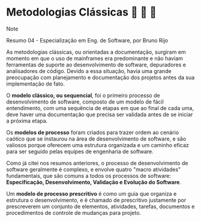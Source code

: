 # Metodologias Clássicas 📘 📘 📘
>[!NOTE]
>Resumo 04 - Especialização em Eng. de Software, por Bruno Rijo

As metodologias clássicas, ou orientadas a documentação, surgiram em momento em que o uso de mainframes era predominante e não haviam 
ferramentas de suporte ao desenvolvimento de software, depuradores e analisadores de código. Devido a essa situação, havia uma grande 
preocupação com planejamento e documentação dos projetos antes da sua implementação de fato.

O **modelo clássico, ou sequencial**, foi o primeiro processo de desenvolvimento de software, composto de um modelo de fácil entendimento, 
com uma sequência de etapas em que ao final de cada uma, deve haver uma documentação que precisa ser validada antes de se iniciar a próxima 
etapa.

Os **modelos de processo** foram criados para trazer ordem ao
cenário caótico que se instaurou na área de desenvolvimento de software, e são valiosos porque oferecem uma estrutura organizada e 
um caminho eficaz para ser seguido pelas equipes de engenharia de software.

Como já citei nos resumos anteriores, o processo de desenvolvimento de software geralmente é complexo, e envolve quatro "macro atividades" fundamentais, que são comuns a todos os processos de software:
**Especificação, Desenvolvimento, Validação e Evolução do Software**. 

Um **modelo de processo prescritivo** é como um guia que organiza e estrutura o desenvolvimento, e é chamado de prescritivo justamente por 
prescreverem um conjunto de elementos, atividades, tarefas, documentos e procedimentos de controle de mudanças para projeto.

